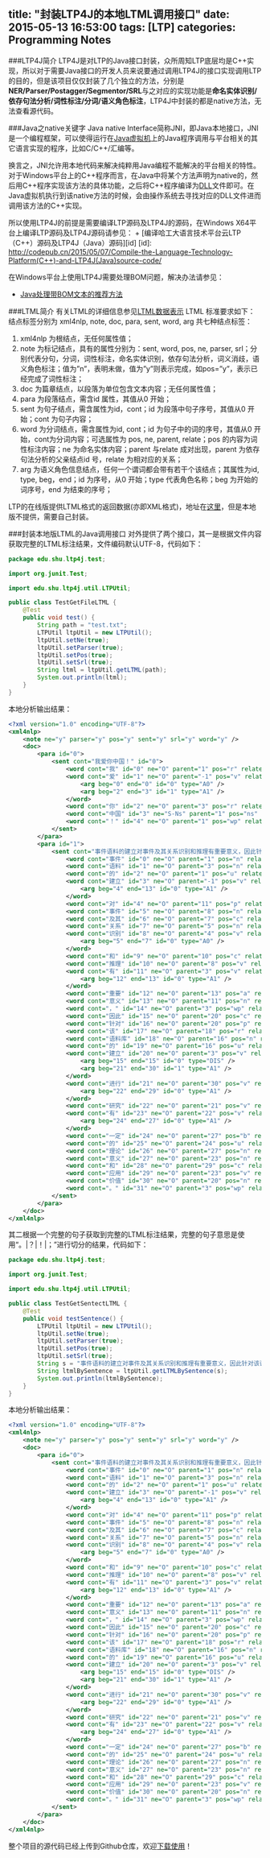 title: "封装LTP4J的本地LTML调用接口"
date: 2015-05-13 16:53:00
tags: [LTP]
categories: Programming Notes
---

###LTP4J简介
LTP4J是对LTP的Java接口封装，众所周知LTP底层均是C++实现，所以对于需要Java接口的开发人员来说要通过调用LTP4J的接口实现调用LTP的目的，但是该项目仅仅封装了几个独立的方法，分别是**NER/Parser/Postagger/Segmentor/SRL**与之对应的实现功能是**命名实体识别/依存句法分析/词性标注/分词/语义角色标注**，LTP4J中封装的都是native方法，无法查看源代码。

###Java之native关键字
Java native Interface简称JNI，即Java本地接口，JNI是一个编程框架，可以使得运行在[Java虚拟机](https://zh.wikipedia.org/wiki/Java%E8%99%9A%E6%8B%9F%E6%9C%BA)上的Java程序调用与平台相关的其它语言实现的程序，比如C/C++/汇编等。

换言之，JNI允许用本地代码来解决纯粹用Java编程不能解决的平台相关的特性。对于Windows平台上的C++程序而言，在Java中将某个方法声明为native的，然后用C++程序实现该方法的具体功能，之后将C++程序编译为[DLL](https://zh.wikipedia.org/wiki/%E5%8A%A8%E6%80%81%E9%93%BE%E6%8E%A5%E5%BA%93)文件即可。在Java虚拟机执行到该native方法的时候，会由操作系统去寻找对应的DLL文件进而调用该方法的C++实现。

所以使用LTP4J的前提是需要编译LTP源码及LTP4J的源码，在Windows X64平台上编译LTP源码及LTP4J源码请参见：
+ 
[编译哈工大语言技术平台云LTP（C++）源码及LTP4J（Java）源码][id]
[id]: http://codepub.cn/2015/05/07/Compile-the-Language-Technology-Platform(C++)-and-LTP4J(Java)source-code/

在Windows平台上使用LTP4J需要处理BOM问题，解决办法请参见：
+ [Java处理带BOM文本的推荐方法](http://codepub.cn/2015/05/12/Recommended-processing-method-of-text-with-bom-in-Java/)

###LTML简介
有关LTML的详细信息参见[LTML数据表示](https://github.com/HIT-SCIR/ltp/blob/master/doc/ltp-document-3.0.md)
LTML 标准要求如下：结点标签分别为 xml4nlp, note, doc, para, sent, word, arg 共七种结点标签：

1. xml4nlp 为根结点，无任何属性值；
2. note 为标记结点，具有的属性分别为：sent, word, pos, ne, parser, srl；分别代表分句，分词，词性标注，命名实体识别，依存句法分析，词义消歧，语义角色标注；值为”n”，表明未做，值为”y”则表示完成，如pos=”y”，表示已经完成了词性标注；
3. doc 为篇章结点，以段落为单位包含文本内容；无任何属性值；
4. para 为段落结点，需含id 属性，其值从0 开始；
5. sent 为句子结点，需含属性为id，cont；id 为段落中句子序号，其值从0 开始；cont 为句子内容；
6. word 为分词结点，需含属性为id, cont；id 为句子中的词的序号，其值从0 开始，cont为分词内容；可选属性为 pos, ne, parent, relate；pos 的内容为词性标注内容；ne 为命名实体内容；parent 与relate 成对出现，parent 为依存句法分析的父亲结点id 号，relate 为相对应的关系；
7. arg 为语义角色信息结点，任何一个谓词都会带有若干个该结点；其属性为id, type, beg，end；id 为序号，从0 开始；type 代表角色名称；beg 为开始的词序号，end 为结束的序号；

LTP的在线版提供LTML格式的返回数据(亦即XML格式)，地址在[这里](http://www.ltp-cloud.com/demo/)，但是本地版不提供，需要自己封装。

###封装本地版LTML的Java调用接口
对外提供了两个接口，其一是根据文件内容获取完整的LTML标注结果，文件编码默认UTF-8，代码如下：
```java
package edu.shu.ltp4j.test;

import org.junit.Test;

import edu.shu.ltp4j.util.LTPUtil;

public class TestGetFileLTML {
	@Test
	public void test() {
		String path = "test.txt";
		LTPUtil ltpUtil = new LTPUtil();
		ltpUtil.setNe(true);
		ltpUtil.setParser(true);
		ltpUtil.setPos(true);
		ltpUtil.setSrl(true);
		String ltml = ltpUtil.getLTML(path);
		System.out.println(ltml);
	}
}
```
本地分析输出结果：
```xml
<?xml version="1.0" encoding="UTF-8"?>
<xml4nlp>
	<note ne="y" parser="y" pos="y" sent="y" srl="y" word="y" />
	<doc>
		<para id="0">
			<sent cont="我爱你中国！" id="0">
				<word cont="我" id="0" ne="O" parent="1" pos="r" relate="SBV" />
				<word cont="爱" id="1" ne="O" parent="-1" pos="v" relate="HED">
					<arg beg="0" end="0" id="0" type="A0" />
					<arg beg="2" end="3" id="1" type="A1" />
				</word>
				<word cont="你" id="2" ne="O" parent="3" pos="r" relate="ATT" />
				<word cont="中国" id="3" ne="S-Ns" parent="1" pos="ns" relate="VOB" />
				<word cont="！" id="4" ne="O" parent="1" pos="wp" relate="WP" />
			</sent>
		</para>
		<para id="1">
			<sent cont="事件语料的建立对事件及其关系识别和推理有重要意义，因此针对该语料库的建立进行研究有一定的理论意义和应用价值。" id="0">
				<word cont="事件" id="0" ne="O" parent="1" pos="n" relate="ATT" />
				<word cont="语料" id="1" ne="O" parent="3" pos="n" relate="ATT" />
				<word cont="的" id="2" ne="O" parent="1" pos="u" relate="RAD" />
				<word cont="建立" id="3" ne="O" parent="-1" pos="v" relate="HED">
					<arg beg="4" end="13" id="0" type="A1" />
				</word>
				<word cont="对" id="4" ne="O" parent="11" pos="p" relate="ADV" />
				<word cont="事件" id="5" ne="O" parent="8" pos="n" relate="SBV" />
				<word cont="及其" id="6" ne="O" parent="7" pos="c" relate="LAD" />
				<word cont="关系" id="7" ne="O" parent="5" pos="n" relate="COO" />
				<word cont="识别" id="8" ne="O" parent="4" pos="v" relate="POB">
					<arg beg="5" end="7" id="0" type="A0" />
				</word>
				<word cont="和" id="9" ne="O" parent="10" pos="c" relate="LAD" />
				<word cont="推理" id="10" ne="O" parent="8" pos="v" relate="COO" />
				<word cont="有" id="11" ne="O" parent="3" pos="v" relate="VOB">
					<arg beg="12" end="13" id="0" type="A1" />
				</word>
				<word cont="重要" id="12" ne="O" parent="13" pos="a" relate="ATT" />
				<word cont="意义" id="13" ne="O" parent="11" pos="n" relate="VOB" />
				<word cont="，" id="14" ne="O" parent="3" pos="wp" relate="WP" />
				<word cont="因此" id="15" ne="O" parent="20" pos="c" relate="ADV" />
				<word cont="针对" id="16" ne="O" parent="20" pos="p" relate="ADV" />
				<word cont="该" id="17" ne="O" parent="18" pos="r" relate="ATT" />
				<word cont="语料库" id="18" ne="O" parent="16" pos="n" relate="POB" />
				<word cont="的" id="19" ne="O" parent="16" pos="u" relate="RAD" />
				<word cont="建立" id="20" ne="O" parent="3" pos="v" relate="COO">
					<arg beg="15" end="15" id="0" type="DIS" />
					<arg beg="21" end="30" id="1" type="A1" />
				</word>
				<word cont="进行" id="21" ne="O" parent="30" pos="v" relate="ATT">
					<arg beg="22" end="29" id="0" type="A1" />
				</word>
				<word cont="研究" id="22" ne="O" parent="21" pos="v" relate="VOB" />
				<word cont="有" id="23" ne="O" parent="22" pos="v" relate="COO">
					<arg beg="24" end="27" id="0" type="A1" />
				</word>
				<word cont="一定" id="24" ne="O" parent="27" pos="b" relate="ATT" />
				<word cont="的" id="25" ne="O" parent="24" pos="u" relate="RAD" />
				<word cont="理论" id="26" ne="O" parent="27" pos="n" relate="ATT" />
				<word cont="意义" id="27" ne="O" parent="23" pos="n" relate="VOB" />
				<word cont="和" id="28" ne="O" parent="29" pos="c" relate="LAD" />
				<word cont="应用" id="29" ne="O" parent="23" pos="v" relate="COO" />
				<word cont="价值" id="30" ne="O" parent="20" pos="n" relate="VOB" />
				<word cont="。" id="31" ne="O" parent="3" pos="wp" relate="WP" />
			</sent>
		</para>
	</doc>
</xml4nlp>
```

其二根据一个完整的句子获取到完整的LTML标注结果，完整的句子意思是使用“。|？|！|；”进行切分的结果，代码如下：
```java
package edu.shu.ltp4j.test;

import org.junit.Test;

import edu.shu.ltp4j.util.LTPUtil;

public class TestGetSentectLTML {
	@Test
	public void testSentence() {
		LTPUtil ltpUtil = new LTPUtil();
		ltpUtil.setNe(true);
		ltpUtil.setParser(true);
		ltpUtil.setPos(true);
		ltpUtil.setSrl(true);
		String s = "事件语料的建立对事件及其关系识别和推理有重要意义，因此针对该语料库的建立进行研究有一定的理论意义和应用价值。";
		String ltmlBySentence = ltpUtil.getLTMLBySentence(s);
		System.out.println(ltmlBySentence);
	}
}
```
本地分析输出结果：
```xml
<?xml version="1.0" encoding="UTF-8"?>
<xml4nlp>
	<note ne="y" parser="y" pos="y" sent="y" srl="y" word="y" />
	<doc>
		<para id="0">
			<sent cont="事件语料的建立对事件及其关系识别和推理有重要意义，因此针对该语料库的建立进行研究有一定的理论意义和应用价值。" id="0">
				<word cont="事件" id="0" ne="O" parent="1" pos="n" relate="ATT" />
				<word cont="语料" id="1" ne="O" parent="3" pos="n" relate="ATT" />
				<word cont="的" id="2" ne="O" parent="1" pos="u" relate="RAD" />
				<word cont="建立" id="3" ne="O" parent="-1" pos="v" relate="HED">
					<arg beg="4" end="13" id="0" type="A1" />
				</word>
				<word cont="对" id="4" ne="O" parent="11" pos="p" relate="ADV" />
				<word cont="事件" id="5" ne="O" parent="8" pos="n" relate="SBV" />
				<word cont="及其" id="6" ne="O" parent="7" pos="c" relate="LAD" />
				<word cont="关系" id="7" ne="O" parent="5" pos="n" relate="COO" />
				<word cont="识别" id="8" ne="O" parent="4" pos="v" relate="POB">
					<arg beg="5" end="7" id="0" type="A0" />
				</word>
				<word cont="和" id="9" ne="O" parent="10" pos="c" relate="LAD" />
				<word cont="推理" id="10" ne="O" parent="8" pos="v" relate="COO" />
				<word cont="有" id="11" ne="O" parent="3" pos="v" relate="VOB">
					<arg beg="12" end="13" id="0" type="A1" />
				</word>
				<word cont="重要" id="12" ne="O" parent="13" pos="a" relate="ATT" />
				<word cont="意义" id="13" ne="O" parent="11" pos="n" relate="VOB" />
				<word cont="，" id="14" ne="O" parent="3" pos="wp" relate="WP" />
				<word cont="因此" id="15" ne="O" parent="20" pos="c" relate="ADV" />
				<word cont="针对" id="16" ne="O" parent="20" pos="p" relate="ADV" />
				<word cont="该" id="17" ne="O" parent="18" pos="r" relate="ATT" />
				<word cont="语料库" id="18" ne="O" parent="16" pos="n" relate="POB" />
				<word cont="的" id="19" ne="O" parent="16" pos="u" relate="RAD" />
				<word cont="建立" id="20" ne="O" parent="3" pos="v" relate="COO">
					<arg beg="15" end="15" id="0" type="DIS" />
					<arg beg="21" end="30" id="1" type="A1" />
				</word>
				<word cont="进行" id="21" ne="O" parent="30" pos="v" relate="ATT">
					<arg beg="22" end="29" id="0" type="A1" />
				</word>
				<word cont="研究" id="22" ne="O" parent="21" pos="v" relate="VOB" />
				<word cont="有" id="23" ne="O" parent="22" pos="v" relate="COO">
					<arg beg="24" end="27" id="0" type="A1" />
				</word>
				<word cont="一定" id="24" ne="O" parent="27" pos="b" relate="ATT" />
				<word cont="的" id="25" ne="O" parent="24" pos="u" relate="RAD" />
				<word cont="理论" id="26" ne="O" parent="27" pos="n" relate="ATT" />
				<word cont="意义" id="27" ne="O" parent="23" pos="n" relate="VOB" />
				<word cont="和" id="28" ne="O" parent="29" pos="c" relate="LAD" />
				<word cont="应用" id="29" ne="O" parent="23" pos="v" relate="COO" />
				<word cont="价值" id="30" ne="O" parent="20" pos="n" relate="VOB" />
				<word cont="。" id="31" ne="O" parent="3" pos="wp" relate="WP" />
			</sent>
		</para>
	</doc>
</xml4nlp>
```
整个项目的源代码已经上传到Github仓库，欢迎[下载使用](https://github.com/shijiebei2009/BuildLTMLForLTP)！